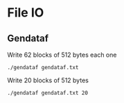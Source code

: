 # File IO

## Gendataf


Write 62 blocks of 512 bytes each one
```
./gendataf gendataf.txt
```

Write 20 blocks of 512 bytes
```
./gendataf gendataf.txt 20
```